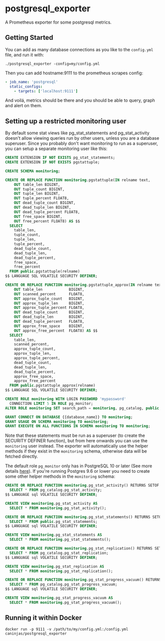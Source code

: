 # postgresql_exporter

A Prometheus exporter for some postgresql metrics.

## Getting Started

You can add as many database connections as you like to the
`config.yml` file, and run it with:

```console
./postgresql_exporter -config=my/config.yml
```

Then you can add hostname:9111 to the prometheus scrapes config:

```yml
- job_name: 'postgresql'
  static_configs:
    - targets: ['localhost:9111']
```

And voilá, metrics should be there and you should be able to query,
graph and alert on them.

## Setting up a restricted monitoring user

By default some stat views like pg_stat_statements and pg_stat_activity doesn't allow viewing queries run by other users, unless you are a database superuser. Since you probably don't want monitoring to run as a superuser, you can setup a separate monitoring user like this:

```sql
CREATE EXTENSION IF NOT EXISTS pg_stat_statements;
CREATE EXTENSION IF NOT EXISTS pgstattuple;

CREATE SCHEMA monitoring;

CREATE OR REPLACE FUNCTION monitoring.pgstattuple(IN relname text,
    OUT table_len BIGINT,
    OUT tuple_count BIGINT,
    OUT tuple_len BIGINT,
    OUT tuple_percent FLOAT8,
    OUT dead_tuple_count BIGINT,
    OUT dead_tuple_len BIGINT,
    OUT dead_tuple_percent FLOAT8,
    OUT free_space BIGINT,
    OUT free_percent FLOAT8) AS $$
  SELECT
    table_len,
    tuple_count,
    tuple_len,
    tuple_percent,
    dead_tuple_count,
    dead_tuple_len,
    dead_tuple_percent,
    free_space,
    free_percent
  FROM public.pgstattuple(relname)
$$ LANGUAGE SQL VOLATILE SECURITY DEFINER;

CREATE OR REPLACE FUNCTION monitoring.pgstattuple_approx(IN relname text,
    OUT table_len            BIGINT,
    OUT scanned_percent 	 FLOAT8,
    OUT approx_tuple_count 	 BIGINT,
    OUT approx_tuple_len 	 BIGINT,
    OUT approx_tuple_percent FLOAT8,
    OUT dead_tuple_count 	 BIGINT,
    OUT dead_tuple_len 	     BIGINT,
    OUT dead_tuple_percent 	 FLOAT8,
    OUT approx_free_space 	 BIGINT,
    OUT approx_free_percent  FLOAT8) AS $$
  SELECT
    table_len,
    scanned_percent,
    approx_tuple_count,
    approx_tuple_len,
    approx_tuple_percent,
    dead_tuple_count,
    dead_tuple_len,
    dead_tuple_percent,
    approx_free_space,
    approx_free_percent
  FROM public.pgstattuple_approx(relname)
$$ LANGUAGE SQL VOLATILE SECURITY DEFINER;

CREATE ROLE monitoring WITH LOGIN PASSWORD 'mypassword' 
  CONNECTION LIMIT 5 IN ROLE pg_monitor;
ALTER ROLE monitoring SET search_path = monitoring, pg_catalog, public;

GRANT CONNECT ON DATABASE {{database_name}} TO monitoring;
GRANT USAGE ON SCHEMA monitoring TO monitoring;
GRANT EXECUTE ON ALL FUNCTIONS IN SCHEMA monitoring TO monitoring;
```

Note that these statements must be run as a superuser (to create the SECURITY DEFINER function), but from here onwards you can use the `monitoring` user instead. The exporter will automatically use the helper methods if they exist in the `monitoring` schema, otherwise data will be fetched directly.

The default role `pg_monitor` only has in PostgreSQL 10 or later (See more details [here](https://www.postgresql.org/docs/10/static/default-roles.html)). If you're running Postgres 9.6 or lower you need to create some other helper methods in the `monitoring` schema:

```sql
CREATE OR REPLACE FUNCTION monitoring.pg_stat_activity() RETURNS SETOF pg_stat_activity AS $$
  SELECT * FROM pg_catalog.pg_stat_activity;
$$ LANGUAGE sql VOLATILE SECURITY DEFINER;

CREATE VIEW monitoring.pg_stat_activity AS 
  SELECT * FROM monitoring.pg_stat_activity();

CREATE OR REPLACE FUNCTION monitoring.pg_stat_statements() RETURNS SETOF pg_stat_statements AS $$
  SELECT * FROM public.pg_stat_statements;
$$ LANGUAGE sql VOLATILE SECURITY DEFINER;

CREATE VIEW monitoring.pg_stat_statements AS 
  SELECT * FROM monitoring.pg_stat_statements();

CREATE OR REPLACE FUNCTION monitoring.pg_stat_replication() RETURNS SETOF pg_stat_replication AS $$
  SELECT * FROM pg_catalog.pg_stat_replication;
$$ LANGUAGE sql VOLATILE SECURITY DEFINER;

CREATE VIEW monitoring.pg_stat_replication AS 
  SELECT * FROM monitoring.pg_stat_replication();

CREATE OR REPLACE FUNCTION monitoring.pg_stat_progress_vacuum() RETURNS SETOF pg_stat_progress_vacuum AS $$
  SELECT * FROM pg_catalog.pg_stat_progress_vacuum;
$$ LANGUAGE sql VOLATILE SECURITY DEFINER;

CREATE VIEW monitoring.pg_stat_progress_vacuum AS 
  SELECT * FROM monitoring.pg_stat_progress_vacuum();
```

## Running it within Docker

```console
docker run -p 9111 -v /path/to/my/config.yml:/config.yml caninjas/postgresql_exporter
```